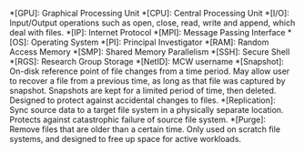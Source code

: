<!-- markdownlint-disable MD041 -->
*[GPU]: Graphical Processing Unit
*[CPU]: Central Processing Unit
*[I/O]: Input/Output operations such as open, close, read, write and append, which deal with files.
*[IP]: Internet Protocol
*[MPI]: Message Passing Interface
*[OS]: Operating System
*[PI]: Principal Investigator
*[RAM]: Random Access Memory
*[SMP]: Shared Memory Parallelism
*[SSH]: Secure Shell
*[RGS]: Research Group Storage
*[NetID]: MCW username
*[Snapshot]: On-disk reference point of file changes from a time period. May allow user to recover a file from a previous time, as long as that file was captured by snapshot. Snapshots are kept for a limited period of time, then deleted. Designed to protect against accidental changes to files.
*[Replication]: Sync source data to a target file system in a physically separate location. Protects against catastrophic failure of source file system.
*[Purge]: Remove files that are older than a certain time. Only used on scratch file systems, and designed to free up space for active workloads.
<!-- markdownlint-enable MD041 -->